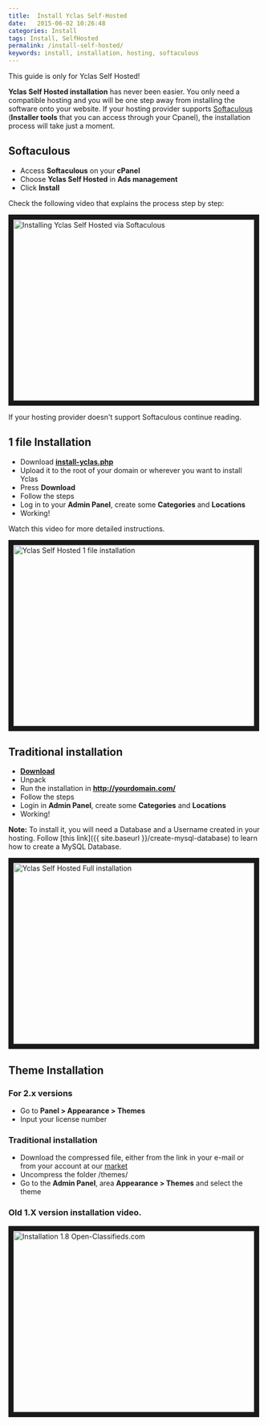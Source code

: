 ```yaml
---
title:  Install Yclas Self-Hosted
date:   2015-06-02 10:26:48
categories: Install
tags: Install, SelfHosted
permalink: /install-self-hosted/
keywords: install, installation, hosting, softaculous
---
```

<div class="alert alert-warning">
<strong><i class="glyphicon glyphicon-warning-sign"></i> </strong> This guide is only for Yclas Self Hosted!
</div>

**Yclas Self Hosted installation** has never been easier. You only need a compatible hosting and you will be one step away from installing the software onto your website. If your hosting provider supports [Softaculous](http://www.softaculous.com/softwares/admanager/Yclas) (**Installer tools** that you can access through your Cpanel), the installation process will take just a moment.

## Softaculous

+ Access **Softaculous** on your **cPanel**
+ Choose **Yclas Self Hosted** in **Ads management**
+ Click **Install**

Check the following video that explains the process step by step:

<a href="https://www.youtube.com/watch?v=EjNjkUEJS08" target="_blank"><img src="http://img.youtube.com/vi/EjNjkUEJS08/0.jpg" 
alt="Installing Yclas Self Hosted via Softaculous " width="480" height="360" border="10" /></a>


If your hosting provider doesn't support Softaculous continue reading.

## 1 file Installation

+ Download **[install-yclas.php](https://raw.githubusercontent.com/yclas/yclas/master/install-yclas.php)**
+ Upload it to the root of your domain or wherever you want to install Yclas
+ Press **Download**
+ Follow the steps
+ Log in to your **Admin Panel**, create some **Categories** and **Locations**
+ Working!

Watch this video for more detailed instructions.

<a href="https://www.youtube.com/watch?v=L2-b8r8DAfU" target="_blank"><img src="http://img.youtube.com/vi/L2-b8r8DAfU/0.jpg" alt="Yclas Self Hosted 1 file installation" width="480" height="360" border="10" /></a>

## Traditional installation

+ **[Download](https://yclas.com/self-hosted.html)**
+ Unpack
+ Run the installation in **http://yourdomain.com/**
+ Follow the steps
+ Login in **Admin Panel**, create some **Categories** and **Locations**
+ Working!

**Note:** To install it, you will need a Database and a Username created in your hosting. Follow [this link]({{ site.baseurl }}/create-mysql-database) to learn how to create a MySQL Database.

<a href="https://www.youtube.com/watch?v=PLW0qfeWudE" target="_blank"><img src="http://img.youtube.com/vi/PLW0qfeWudE/0.jpg" alt="Yclas Self Hosted Full installation" width="480" height="360" border="10" /></a>

## Theme Installation

### For 2.x versions

+ Go to **Panel > Appearance > Themes**
+ Input your license number

### Traditional installation

+ Download the compressed file, either from the link in your e-mail or from your account at our [market](https://selfhosted.yclas.com/oc-panel/profile)
+ Uncompress the folder /themes/
+ Go to the **Admin Panel**, area **Appearance > Themes** and select the theme


### Old 1.X version installation video.

<a href="https://www.youtube.com/watch?v=u8KbTWoy4jM" target="_blank"><img src="http://img.youtube.com/vi/u8KbTWoy4jM/0.jpg" 
alt="Installation 1.8 Open-Classifieds.com" width="480" height="360" border="10" /></a>

